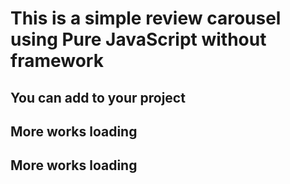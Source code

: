 # This is a simple review carousel using Pure JavaScript without framework

## You can add to your project 

## More works loading
## More works loading
